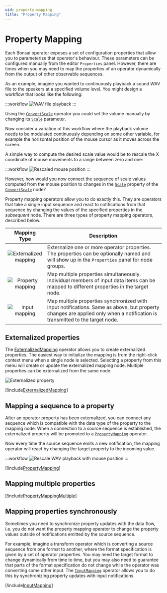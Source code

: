 ```yaml
---
uid: property-mapping
title: "Property Mapping"
---
```


# Property Mapping

Each Bonsai operator exposes a set of configuration properties that allow you to parameterize that operator's behaviour. These parameters can be configured manually from the editor `Properties` panel. However, there are times when you may need to map the properties of an operator dynamically from the output of other observable sequences.

As an example, imagine you wanted to continuously playback a sound WAV file to the speakers at a specified volume level. You might design a workflow that looks like the following:

:::workflow
![WAV file playback](~/workflows/language-wavplayback.bonsai)
:::

Using the [`ConvertScale`](xref:Bonsai.Dsp.ConvertScale) operator you could set the volume manually by changing its [`Scale`](xref:Bonsai.Dsp.ConvertScale.Scale) parameter.

Now consider a variation of this workflow where the playback volume needs to be modulated continuously depending on some other variable, for example the horizontal position of the mouse cursor as it moves across the screen.

A simple way to compute the desired scale value would be to rescale the X coordinate of mouse movements to a range between zero and one:

:::workflow
![Rescaled mouse position](~/workflows/language-mouserescale.bonsai)
:::

However, how would you now connect the sequence of scale values computed from the mouse position to changes in the [`Scale`](xref:Bonsai.Dsp.ConvertScale.Scale) property of the [`ConvertScale`](xref:Bonsai.Dsp.ConvertScale) node?

Property mapping operators allow you to do exactly this. They are operators that take a single input sequence and react to notifications from that sequence by changing the values of the specified properties in the *subsequent* node. There are three types of property mapping operators, described below.

| Mapping Type | Description |
| :----------: | ----------- |
| ![Externalized mapping](~/images/language-externalizedmapping.svg) | Externalize one or more operator properties. The properties can be optionally named and will show up in the `Properties` panel for node groups. |
| ![Property mapping](~/images/language-propertymapping.svg) | Map multiple properties simultaneously. Individual members of input data items can be mapped to different properties in the target node. |
| ![Input mapping](~/images/language-inputmapping.svg) | Map multiple properties synchronized with input notifications. Same as above, but property changes are applied only when a notification is transmitted to the target node. |

## Externalized properties

The [ExternalizedMapping](xref:Bonsai.Expressions.ExternalizedMappingBuilder) operator allows you to create externalized properties. The easiest way to initialize the mapping is from the right-click context menu when a single node is selected. Selecting a property from this menu will create or update the externalized mapping node. Multiple properties can be externalized from the same node.

![Externalized property](~/images/language-externalizedproperty.png)

[!include[ExternalizedMapping](~/articles/expressions-externalizedmapping.md)]

## Mapping a sequence to a property

After an operator property has been externalized, you can connect any sequence which is compatible with the data type of the property to the mapping node. When a connection to a source sequence is established, the externalized property will be promoted to a [`PropertyMapping`](xref:Bonsai.Expressions.PropertyMappingBuilder) operator.

Now every time the source sequence emits a new notification, the mapping operator will react by changing the target property to the incoming value.

:::workflow
![Rescale WAV playback with mouse position](~/workflows/language-wavplayback-mapping.bonsai)
:::

[!include[PropertyMapping](~/articles/expressions-propertymapping.md)]

## Mapping multiple properties

[!include[PropertyMappingMultiple](~/articles/expressions-propertymapping-multiple.md)]

## Mapping properties synchronously

Sometimes you need to synchronize property updates with the data flow, i.e. you do not want the property mapping operator to change the property values outside of notifications emitted by the source sequence.

For example, imagine a transform operator which is converting a source sequence from one format to another, where the format specification is given by a set of operator properties. You may need the target format to change dynamically from time to time, but you may also need to guarantee that parts of the format specification do not change while the operator was converting some other input. The [`InputMapping`](xref:Bonsai.Expressions.InputMappingBuilder) operator allows you to do this by synchronizing property updates with input notifications.

[!include[InputMapping](~/articles/expressions-inputmapping.md)]